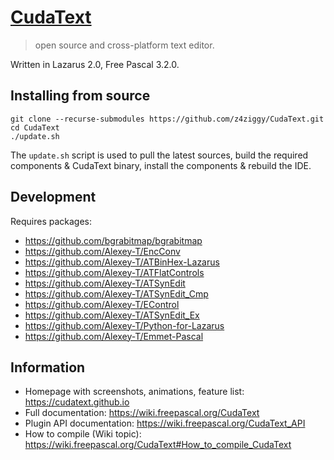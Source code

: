 # [CudaText](https://cudatext.github.io)
> open source and cross-platform text editor.

Written in Lazarus 2.0, Free Pascal 3.2.0.

## Installing from source
```
git clone --recurse-submodules https://github.com/z4ziggy/CudaText.git
cd CudaText
./update.sh
```
The `update.sh` script is used to pull the latest sources, build the required
components & CudaText binary, install the components & rebuild the IDE.

## Development
Requires packages:

* https://github.com/bgrabitmap/bgrabitmap
* https://github.com/Alexey-T/EncConv
* https://github.com/Alexey-T/ATBinHex-Lazarus
* https://github.com/Alexey-T/ATFlatControls
* https://github.com/Alexey-T/ATSynEdit
* https://github.com/Alexey-T/ATSynEdit_Cmp
* https://github.com/Alexey-T/EControl
* https://github.com/Alexey-T/ATSynEdit_Ex
* https://github.com/Alexey-T/Python-for-Lazarus
* https://github.com/Alexey-T/Emmet-Pascal

## Information

* Homepage with screenshots, animations, feature list: https://cudatext.github.io
* Full documentation: https://wiki.freepascal.org/CudaText
* Plugin API documentation: https://wiki.freepascal.org/CudaText_API
* How to compile (Wiki topic): https://wiki.freepascal.org/CudaText#How_to_compile_CudaText

